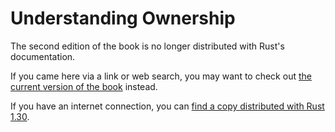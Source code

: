 # Understanding Ownership

The second edition of the book is no longer distributed with Rust's documentation.

If you came here via a link or web search, you may want to check out [the current version of the book](../ch04-00-understanding-ownership.html) instead.

If you have an internet connection, you can [find a copy distributed with Rust 1.30](https://doc.rust-lang.org/1.30.0/book/second-edition/ch04-00-understanding-ownership.html).